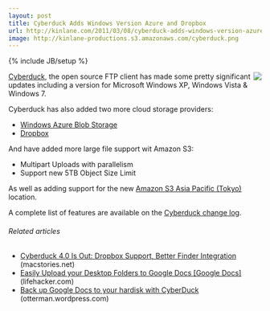 ```yaml
---
layout: post
title: Cyberduck Adds Windows Version Azure and Dropbox
url: http://kinlane.com/2011/03/08/cyberduck-adds-windows-version-azure-and-dropbox/
image: http://kinlane-productions.s3.amazonaws.com/cyberduck.png
---
```

{% include JB/setup %}
<p>
     <img src="http://kinlane-productions.s3.amazonaws.com/cyberduck.png"  align="right" /><a title="Cyberduck" href="http://cyberduck.ch/">Cyberduck</a>, the open source FTP client has made some pretty significant updates including a version for Microsoft Windows XP, Windows Vista &amp; Windows 7.
</p>

<p>
     Cyberduck has also added two more cloud storage providers:
</p>
<ul class="mainlist">
     <li>
          <a title="Windows Azure Blog Storage" href="http://www.microsoft.com/windowsazure/windowsazure/">Windows Azure Blob Storage</a>
     </li>
     <li>
          <a title="Dropbox" href="https://www.dropbox.com/">Dropbox</a>
     </li>
</ul>
<p>
     And have added more large file support wit Amazon S3:
</p>
<ul class="mainlist">
     <li>Multipart Uploads with parallelism
     </li>
     <li>Support new 5TB Object Size Limit
     </li>
</ul>
<p>
     As well as adding support for the new <a title="Amazon S3 Asia Pacific Tokyo" href="https://forums.aws.amazon.com/ann.jspa?annID=941">Amazon S3 Asia Pacific (Tokyo)</a> location.
</p>

<p>
     A complete list of features are available on the <a title="Cyberduck Change Log" href="http://cyberduck.ch/changelog/">Cyberduck change log</a>.
</p>
<h6 class="zemanta-related-title" style="font-size: 1em;">
     Related articles
</h6>
<ul class="zemanta-article-ul">
     <li class="zemanta-article-ul-li">
          <a href="http://www.macstories.net/news/cyberduck-4-0-is-out-dropbox-support-better-finder-integration/">Cyberduck 4.0 Is Out: Dropbox Support, Better Finder Integration</a> (macstories.net)
     </li>
     <li class="zemanta-article-ul-li">
          <a href="http://lifehacker.com/5713676/easily-upload-your-desktop-folders-to-google-docs">Easily Upload your Desktop Folders to Google Docs [Google Docs]</a> (lifehacker.com)
     </li>
     <li class="zemanta-article-ul-li">
          <a href="http://otterman.wordpress.com/2011/03/01/back-up-google-docs-to-your-hardisk-with-cyberduck/">Back up Google Docs to your hardisk with CyberDuck</a> (otterman.wordpress.com)
     </li>
</ul>